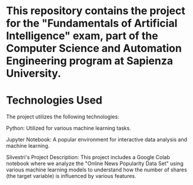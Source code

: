 # This repository contains the project for the "Fundamentals of Artificial Intelligence" exam, part of the Computer Science and Automation Engineering program at Sapienza University.

# Technologies Used
The project utilizes the following technologies:

Python: Utilized for various machine learning tasks.

Jupyter Notebook: A popular environment for interactive data analysis and machine learning.

Silvestri's Project
Description: This project includes a Google Colab notebook where we analyze the "Online News Popularity Data Set" using various machine learning models to understand how the number of shares (the target variable) is influenced by various features.

